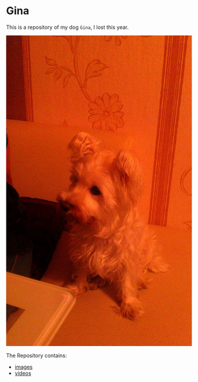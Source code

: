 # Gina

This is a repository of my dog `Gina`, I lost this year.

<center>

![RIP Gina](./gina.jpg)

</center>

The Repository contains:

- [images](https://github.com/mkloubert/gina/tree/raw_files/images)
- [videos](https://github.com/mkloubert/gina/tree/raw_files/videos)

